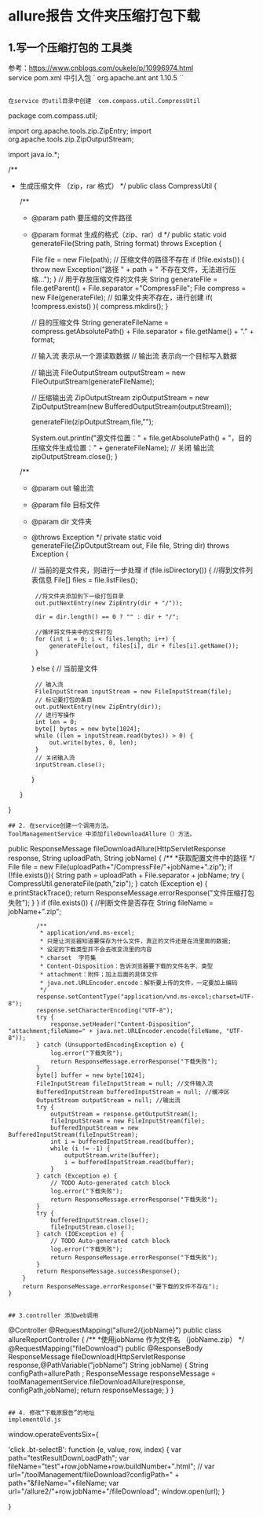 # allure报告 文件夹压缩打包下载
## 1.写一个压缩打包的 工具类 
参考：https://www.cnblogs.com/oukele/p/10996974.html  
service  pom.xml 中引入包
`    <dependency>
            <groupId>org.apache.ant</groupId>
            <artifactId>ant</artifactId>
            <version>1.10.5</version>
        </dependency>
``

```

在service 的util目录中创建  com.compass.util.CompressUtil
```
package com.compass.util;

import org.apache.tools.zip.ZipEntry;
import org.apache.tools.zip.ZipOutputStream;

import java.io.*;

/**
 * 生成压缩文件 （zip，rar 格式）
 */
public class CompressUtil {

    /**
     * @param path   要压缩的文件路径
     * @param format 生成的格式（zip、rar）d
     */
    public static void generateFile(String path, String format) throws Exception {

        File file = new File(path);
        // 压缩文件的路径不存在
        if (!file.exists()) {
            throw new Exception("路径 " + path + " 不存在文件，无法进行压缩...");
        }
        // 用于存放压缩文件的文件夹
        String generateFile = file.getParent() + File.separator +"CompressFile";
        File compress = new File(generateFile);
        // 如果文件夹不存在，进行创建
        if( !compress.exists() ){
            compress.mkdirs();
        }

        // 目的压缩文件
        String generateFileName = compress.getAbsolutePath() + File.separator  + file.getName() + "." + format;

        // 输入流 表示从一个源读取数据
        // 输出流 表示向一个目标写入数据

        // 输出流
        FileOutputStream outputStream = new FileOutputStream(generateFileName);

        // 压缩输出流
        ZipOutputStream zipOutputStream = new ZipOutputStream(new BufferedOutputStream(outputStream));

        generateFile(zipOutputStream,file,"");

        System.out.println("源文件位置：" + file.getAbsolutePath() + "，目的压缩文件生成位置：" + generateFileName);
        // 关闭 输出流
        zipOutputStream.close();
    }

    /**
     * @param out  输出流
     * @param file 目标文件
     * @param dir  文件夹
     * @throws Exception
     */
    private static void generateFile(ZipOutputStream out, File file, String dir) throws Exception {

        // 当前的是文件夹，则进行一步处理
        if (file.isDirectory()) {
            //得到文件列表信息
            File[] files = file.listFiles();

            //将文件夹添加到下一级打包目录
            out.putNextEntry(new ZipEntry(dir + "/"));

            dir = dir.length() == 0 ? "" : dir + "/";

            //循环将文件夹中的文件打包
            for (int i = 0; i < files.length; i++) {
                generateFile(out, files[i], dir + files[i].getName());
            }

        } else { // 当前是文件

            // 输入流
            FileInputStream inputStream = new FileInputStream(file);
            // 标记要打包的条目
            out.putNextEntry(new ZipEntry(dir));
            // 进行写操作
            int len = 0;
            byte[] bytes = new byte[1024];
            while ((len = inputStream.read(bytes)) > 0) {
                out.write(bytes, 0, len);
            }
            // 关闭输入流
            inputStream.close();
        }

    }

}
```
## 2. 在service创建一个调用方法。  
ToolManagementService 中添加fileDownloadAllure（）方法。  
```
 public ResponseMessage fileDownloadAllure(HttpServletResponse response, String uploadPath, String jobName) {
        /**
         *获取配置文件中的路径
         */
        File file = new File(uploadPath+"/CompressFile/"+jobName+".zip");
        if (!file.exists()){
            String path = uploadPath + File.separator + jobName;
            try {
                CompressUtil.generateFile(path,"zip");
            } catch (Exception e) {
                e.printStackTrace();
                return ResponseMessage.errorResponse("文件压缩打包失败");
            }
        }
        if (file.exists()) { //判断文件是否存在
            String fileName = jobName+".zip";

            /**
             * application/vnd.ms-excel;
             * 只是让浏览器知道要保存为什么文件，真正的文件还是在流里面的数据;
             * 设定的下载类型并不会去改变流里的内容
             * charset  字符集
             * Content-Disposition：告诉浏览器要下载的文件名字、类型
             * attachment：附件；加上后面的具体文件
             * java.net.URLEncoder.encode：解析要上传的文件，一定要加上编码
             */
            response.setContentType("application/vnd.ms-excel;charset=UTF-8");
            response.setCharacterEncoding("UTF-8");
            try {
                response.setHeader("Content-Disposition", "attachment;fileName=" + java.net.URLEncoder.encode(fileName, "UTF-8"));
            } catch (UnsupportedEncodingException e) {
                log.error("下载失败");
                return ResponseMessage.errorResponse("下载失败");
            }
            byte[] buffer = new byte[1024];
            FileInputStream fileInputStream = null; //文件输入流
            BufferedInputStream bufferedInputStream = null; //缓冲区
            OutputStream outputStream = null; //输出流
            try {
                outputStream = response.getOutputStream();
                fileInputStream = new FileInputStream(file);
                bufferedInputStream = new BufferedInputStream(fileInputStream);
                int i = bufferedInputStream.read(buffer);
                while (i != -1) {
                    outputStream.write(buffer);
                    i = bufferedInputStream.read(buffer);
                }
            } catch (Exception e) {
                // TODO Auto-generated catch block
                log.error("下载失败");
                return ResponseMessage.errorResponse("下载失败");
            }
            try {
                bufferedInputStream.close();
                fileInputStream.close();
            } catch (IOException e) {
                // TODO Auto-generated catch block
                log.error("下载失败");
                return ResponseMessage.errorResponse("下载失败");
            }
            return ResponseMessage.successResponse();
        }
        return ResponseMessage.errorResponse("要下载的文件不存在");
    }
```

## 3.controller 添加web调用
```
@Controller
@RequestMapping("allure2/{jobName}")
public class allureReportController {
    /**
     *使用jobName 作为文件名 （jobName.zip）
     */
    @RequestMapping("fileDownload")
    public @ResponseBody
    ResponseMessage fileDownload(HttpServletResponse response,@PathVariable("jobName") String jobName) {
        String configPath=allurePath ;
        ResponseMessage responseMessage = toolManagementService.fileDownloadAllure(response, configPath,jobName);
        return responseMessage;
    }
 }
```

## 4. 修改“下载原报告”的地址  
implementOld.js
```
window.operateEventsSix={

 'click .bt-selectB': function (e, value, row, index) {
        var path="testResultDownLoadPath";
        var fileName="test"+row.jobName+row.buildNumber+".html";
        // var url="/toolManagement/fileDownload?configPath=" + path+"&fileName="+fileName;
        var url="/allure2/"+row.jobName+"/fileDownload";
        window.open(url);
    }

}
```
